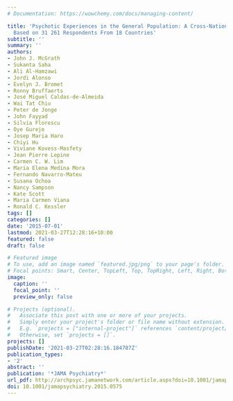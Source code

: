 ```yaml
---
# Documentation: https://wowchemy.com/docs/managing-content/

title: 'Psychotic Experiences in the General Population: A Cross-National Analysis
  Based on 31 261 Respondents From 18 Countries'
subtitle: ''
summary: ''
authors:
- John J. McGrath
- Sukanta Saha
- Ali Al-Hamzawi
- Jordi Alonso
- Evelyn J. Bromet
- Ronny Bruffaerts
- José Miguel Caldas-de-Almeida
- Wai Tat Chiu
- Peter de Jonge
- John Fayyad
- Silvia Florescu
- Oye Gureje
- Josep Maria Haro
- Chiyi Hu
- Viviane Kovess-Masfety
- Jean Pierre Lepine
- Carmen C. W. Lim
- Maria Elena Medina Mora
- Fernando Navarro-Mateu
- Susana Ochoa
- Nancy Sampson
- Kate Scott
- Maria Carmen Viana
- Ronald C. Kessler
tags: []
categories: []
date: '2015-07-01'
lastmod: 2021-03-27T12:28:16+10:00
featured: false
draft: false

# Featured image
# To use, add an image named `featured.jpg/png` to your page's folder.
# Focal points: Smart, Center, TopLeft, Top, TopRight, Left, Right, BottomLeft, Bottom, BottomRight.
image:
  caption: ''
  focal_point: ''
  preview_only: false

# Projects (optional).
#   Associate this post with one or more of your projects.
#   Simply enter your project's folder or file name without extension.
#   E.g. `projects = ["internal-project"]` references `content/project/deep-learning/index.md`.
#   Otherwise, set `projects = []`.
projects: []
publishDate: '2021-03-27T02:28:16.184787Z'
publication_types:
- '2'
abstract: ''
publication: '*JAMA Psychiatry*'
url_pdf: http://archpsyc.jamanetwork.com/article.aspx?doi=10.1001/jamapsychiatry.2015.0575
doi: 10.1001/jamapsychiatry.2015.0575
---
```

